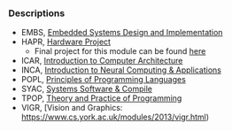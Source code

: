 ### Descriptions
* EMBS, [Embedded Systems Design and Implementation](https://www.cs.york.ac.uk/modules/2015/embs.html)
* HAPR, [Hardware Project](https://www.cs.york.ac.uk/modules/2013/hapr.html)
  * Final project for this module can be found [here](https://github.com/matzipan/hapr) 
* ICAR, [Introduction to Computer Architecture](https://www.cs.york.ac.uk/modules/2012/icar.html)
* INCA, [Introduction to Neural Computing & Applications](https://www.cs.york.ac.uk/modules/2015/inca.html)
* POPL, [Principles of Programming Languages](https://www.cs.york.ac.uk/modules/2013/popl.html)
* SYAC, [Systems Software & Compile](https://www.cs.york.ac.uk/modules/2013/syac.html)
* TPOP, [Theory and Practice of Programming](https://www.cs.york.ac.uk/modules/2012/tpop.html)
* VIGR, [Vision and Graphics: https://www.cs.york.ac.uk/modules/2013/vigr.html)
